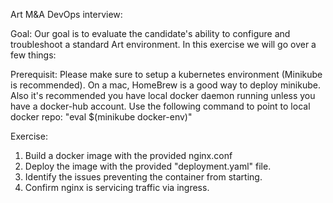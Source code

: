 Art M&A DevOps interview:

Goal:
	Our goal is to evaluate the candidate's ability to configure and troubleshoot a standard Art environment.  In this exercise we will go over a few things:

Prerequisit:
	Please make sure to setup a kubernetes environment (Minikube is recommended).  On a mac, HomeBrew is a good way to deploy minikube.
	Also it's recommended you have local docker daemon running unless you have a docker-hub account.  Use the following command to point to local docker repo: "eval $(minikube docker-env)"

Exercise:
1.	Build a docker image with the provided nginx.conf
2.	Deploy the image with the provided "deployment.yaml" file.
3.	Identify the issues preventing the container from starting.
4.	Confirm nginx is servicing traffic via ingress. 
